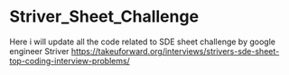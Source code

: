 # Striver_Sheet_Challenge
Here i will update all the code related to SDE sheet challenge by google engineer Striver
https://takeuforward.org/interviews/strivers-sde-sheet-top-coding-interview-problems/
